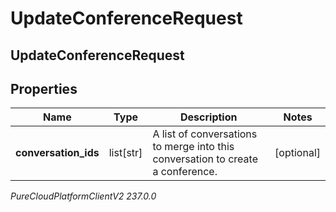 # UpdateConferenceRequest

## UpdateConferenceRequest

## Properties

|Name | Type | Description | Notes|
|------------ | ------------- | ------------- | -------------|
| **conversation_ids** | list[str] | A list of conversations to merge into this conversation to create a conference. | [optional] |



_PureCloudPlatformClientV2 237.0.0_
